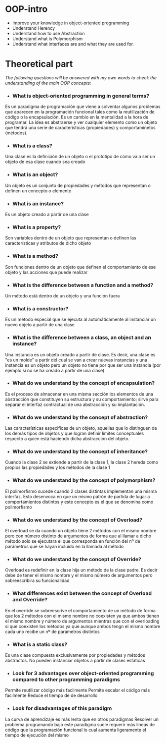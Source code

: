 # OOP-intro

- Improve your knowledge in object-oriented programming
- Understand Herency
- Understand how to use Abstraction
- Understand what is Polymorphism
- Understand what interfaces are and what they are used for.

# Theoretical part

_The following questions will be answered with my own words to check the understanding of the main OOP concepts:_

- ### What is object-oriented programming in general terms?
Es un paradigma de programación que viene a solventar algunos problemas que aparecen en la programación funcional tales como la reutilización de código o la encapsulación.
Es un cambio en la mentalidad a la hora de programar. La idea es abstraerse y ver cualquier elemento como un objeto que tendrá una serie de características (propiedades) y comportaminetos (métodos).
- ### What is a class?
Una clase es la definición de un objeto o el prototipo de cómo va a ser un objeto de esa clase cuando sea creado
- ### What is an object?
Un objeto es un conjunto de propiedades y métodos que representan o definen un concepto o elemento
- ### What is an instance?
Es un objeto creado a partir de una clase
- ### What is a property?
Son variables dentro de un objeto que representan o definen las características y atributos de dicho objeto
- ### What is a method?
Son funciones dentro de un objeto que definen el comportamiento de ese objeto y las acciones que puede realizar
- ### What is the difference between a function and a method?
Un método está dentro de un objeto y una función fuera
- ### What is a constructor?
Es un método especial que se ejecuta al automáticamente al instanciar un nuevo objeto a partir de una clase
- ### What is the difference between a class, an object and an instance?
Una instancia es un objeto creado a partir de clase. Es decir, una clase es "es un molde" a partir del cual se van a crear nuevas instancias y una instancia es un objeto pero un objeto no tiene por que ser una instancia (por ejemplo si no se ha creado a partir de una clase)
- ### What do we understand by the concept of encapsulation?
Es el proceso de almacenar en una misma sección los elementos de una abstracción que constituyen su estructura y su comportamiento; sirve para separar el interfaz contractual de una abstracción y su implantación.
- ### What do we understand by the concept of abstraction?
Las características especificas de un objeto, aquellas que lo distinguen de los demás tipos de objetos y que logran definir límites conceptuales respecto a quien está haciendo dicha abstracción del objeto.
- ### What do we understand by the concept of inheritance?
Cuando la clase 2 se extiende a partir de la clase 1, la clase 2 hereda como propios las propiedades y los métodos de la clase 1
- ### What do we understand by the concept of polymorphism?
El polimorfismo sucede cuando 2 clases distintas implementan una misma interfaz. Esto desenvoca en que un mismo patrón de partida de lugar a comportamientos distintos y este concepto es el que se denomina como polimorfismo
- ### What do we understand by the concept of Overload?
El overload se da cuando un objeto tiene 2 métodos con el mismo nombre pero con número distinto de argumentos de forma que al llamar a dicho método solo se ejecutara el que corresponda en función del nº de parámetros que se hayan incluido en la llamada al método
- ### What do we understand by the concept of Override?
Overload es redefinir en la clase hija un método de la clase padre. Es decir debe de tener el mismo nombre y el mismo número de argumentos pero sobreescribira su funcionalidad
- ### What differences exist between the concept of Overload and Override?
En el override se sobreescrive el comportamiento de un método de forma que los 2 métodos con el mismo nombre no coexisten ya que ambos tienen el mismo nombre y número de argumentos mientras que con el overloading si que coexisten los métodos ya que aunque ambos tengn el mismo nombre cada uno recibe un nº de parámetros distintos
- ### What is a static class?
Es una clase compuesta exclusivamente por propiedades y métodos abstractos. No pueden instanciar objetos a partir de clases estáticas
- ### Look for 3 advantages over object-oriented programming compared to other programming paradigms
Permite reutilizar código más facilmente
Permite escalar el código más facilmente
Reduce el tiempo de de desarrollo
- ### Look for disadvantages of this paradigm
La curva de aprendizaje es más lenta que en otros paradigmas
Resolver un problema programando bajo este paradigma suele requerir más líneas de código que la programación funcional lo cual aumenta ligeramente el tiempo de ejecución del mismo
